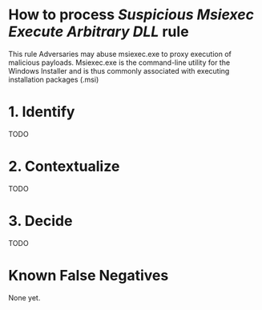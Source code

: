 # How to process *Suspicious Msiexec Execute Arbitrary DLL* rule
This rule Adversaries may abuse msiexec.exe to proxy execution of malicious payloads.
Msiexec.exe is the command-line utility for the Windows Installer and is thus commonly associated with executing installation packages (.msi)

# 1. Identify
TODO

# 2. Contextualize
TODO

# 3. Decide
TODO

# Known False Negatives
None yet.
